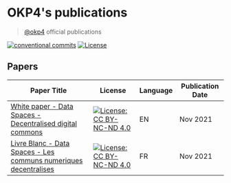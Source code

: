 # OKP4's publications

> [@okp4](okp4.com) official publications

[![conventional commits](https://img.shields.io/badge/Conventional%20Commits-1.0.0-yellow.svg)](https://conventionalcommits.org)
[![License](https://img.shields.io/badge/License-BSD%203--Clause-blue.svg)](https://opensource.org/licenses/BSD-3-Clause)

## Papers

| Paper Title | License | Language | Publication Date |
| --- | --- | --- | --- |
| [White paper - Data Spaces - Decentralised digital commons](papers/White%20paper%20-%20Data%20Spaces%20-%20Decentralised%20digital%20commons.pdf) | [![License: CC BY-NC-ND 4.0](https://licensebuttons.net/l/by-nc-nd/4.0/80x15.png)](https://creativecommons.org/licenses/by-nc-nd/4.0/) | EN | Nov 2021 |
| [Livre Blanc - Data Spaces - Les communs numeriques decentralises](papers/Livre%20Blanc%20-%20Data%20Spaces%20-%20Les%20communs%20numeriques%20decentralises.pdf) | [![License: CC BY-NC-ND 4.0](https://licensebuttons.net/l/by-nc-nd/4.0/80x15.png)](https://creativecommons.org/licenses/by-nc-nd/4.0/) | FR | Nov 2021 |
